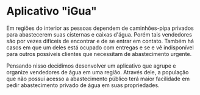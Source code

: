 # Aplicativo "iGua"

Em regiões do interior as pessoas dependem de caminhões-pipa privados para abastecerem suas cisternas e caixas d'água. Porém tais vendedores são por vezes
difíceis de encontrar e de se entrar em contato. Também há casos em que um deles está ocupado com entregas e se e vê indisponível para outros possíveis
clientes que necessitam de abastecimento urgente.

Pensando nisso decidimos desenvolver um aplicativo que agrupe e organize vendedores de água em uma região. Através dele, a população que não possui
acesso a abastecimento público terá maior facilidade em pedir abastecimento privado de água em suas propriedades.
